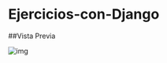 # Ejercicios-con-Django
##Vista Previa

![img](https://user-images.githubusercontent.com/48956813/83948219-35842b80-a7f2-11ea-87ad-a59bff55aaca.png)
